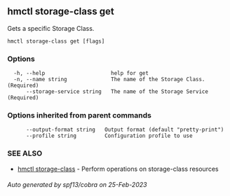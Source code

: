 ## hmctl storage-class get

Gets a specific Storage Class.

```
hmctl storage-class get [flags]
```

### Options

```
  -h, --help                     help for get
  -n, --name string              The name of the Storage Class. (Required)
      --storage-service string   The name of the Storage Service (Required)
```

### Options inherited from parent commands

```
      --output-format string   Output format (default "pretty-print")
      --profile string         Configuration profile to use
```

### SEE ALSO

* [hmctl storage-class](hmctl_storage-class.md)	 - Perform operations on storage-class resources

###### Auto generated by spf13/cobra on 25-Feb-2023
